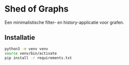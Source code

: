 # Shed of Graphs

Een minimalistische filter- en history-applicatie voor grafen.

## Installatie
```bash
python3 -m venv venv
source venv/bin/activate
pip install -r requirements.txt
